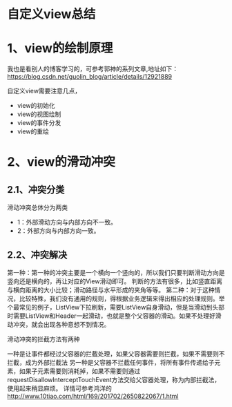 自定义view总结
==========
# 1、view的绘制原理
我也是看别人的博客学习的，可参考郭神的系列文章,地址如下：<https://blog.csdn.net/guolin_blog/article/details/12921889>

自定义view需要注意几点，
  - view的初始化
  - view的视图绘制
  - view的事件分发
  - view的重绘
  
# 2、view的滑动冲突
  ## 2.1、冲突分类
  滑动冲突总体分为两类 
  - 1：外部滑动方向与内部方向不一致。
  - 2：外部方向与内部方向一致。
  ## 2.2、冲突解决
  第一种：第一种的冲突主要是一个横向一个竖向的，所以我们只要判断滑动方向是竖向还是横向的，再让对应的View滑动即可。
判断的方法有很多，比如竖直距离与横向距离的大小比较；滑动路径与水平形成的夹角等等。
  第二种：对于这种情况，比较特殊，我们没有通用的规则，得根据业务逻辑来得出相应的处理规则。举个最常见的例子，ListView下拉刷新，需要ListView自身滑动，但是当滑动到头部时需要ListView和Header一起滑动，也就是整个父容器的滑动。如果不处理好滑动冲突，就会出现各种意想不到情况。
  
  滑动冲突的拦截方法有两种
  
一种是让事件都经过父容器的拦截处理，如果父容器需要则拦截，如果不需要则不拦截，成为外部拦截法
另一种是父容器不拦截任何事件，将所有事件传递给子元素，如果子元素需要则消耗掉，如果不需要则通过requestDisallowInterceptTouchEvent方法交给父容器处理，称为内部拦截法，使用起来稍显麻烦。
  详情可参考鸿洋的<http://www.10tiao.com/html/169/201702/2650822067/1.html>
